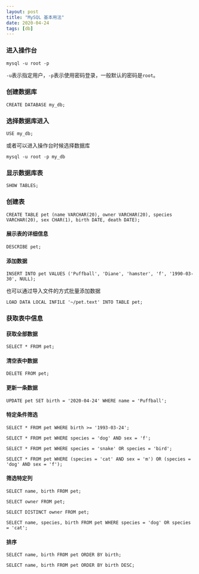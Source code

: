 ```yaml
---
layout: post
title: "MySQL 基本用法"
date: 2020-04-24
tags: [db]
---
```


### 进入操作台

```
mysql -u root -p
```

`-u`表示指定用户，`-p`表示使用密码登录，一般默认的密码是`root`。

### 创建数据库

```
CREATE DATABASE my_db;
```

### 选择数据库进入

```
USE my_db;
```

或者可以进入操作台时候选择数据库

```
mysql -u root -p my_db
```

### 显示数据库表

```
SHOW TABLES;
```

### 创建表

```
CREATE TABLE pet (name VARCHAR(20), owner VARCHAR(20), species VARCHAR(20), sex CHAR(1), birth DATE, death DATE);
```

#### 展示表的详细信息

```
DESCRIBE pet;
```

#### 添加数据

```
INSERT INTO pet VALUES ('Puffball', 'Diane', 'hamster', 'f', '1990-03-30', NULL);
```

也可以通过导入文件的方式批量添加数据

```
LOAD DATA LOCAL INFILE '~/pet.text' INTO TABLE pet;
```

### 获取表中信息

#### 获取全部数据

```
SELECT * FROM pet;
```

#### 清空表中数据

```
DELETE FROM pet;
```

#### 更新一条数据

```
UPDATE pet SET birth = '2020-04-24' WHERE name = 'Puffball';
```

#### 特定条件筛选

```
SELECT * FROM pet WHERE birth >= '1993-03-24';

SELECT * FROM pet WHERE species = 'dog' AND sex = 'f';

SELECT * FROM pet WHERE species = 'snake' OR species = 'bird';

SELECT * FROM pet WHERE (species = 'cat' AND sex = 'm') OR (species = 'dog' AND sex = 'f');
```

#### 筛选特定列

```
SELECT name, birth FROM pet;

SELECT owner FROM pet;

SELECT DISTINCT owner FROM pet;

SELECT name, species, birth FROM pet WHERE species = 'dog' OR species = 'cat';
```

#### 排序

```
SELECT name, birth FROM pet ORDER BY birth;

SELECT name, birth FROM pet ORDER BY birth DESC;
```
